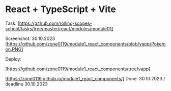 # React + TypeScript + Vite


Task: [https://github.com/rolling-scopes-school/tasks/tree/master/react/modules/module01]

Screenshot: 30.10.2023
[https://github.com/zone0119/module1_react_components/blob/vapp/Pokemon.PNG]

Deploy: 

[https://github.com/zone0119/module1_react_components/tree/vapp]


[https://zone0119.github.io/module1_react_components/]
Done: 30.10.2023 / deadline 30.10.2023
